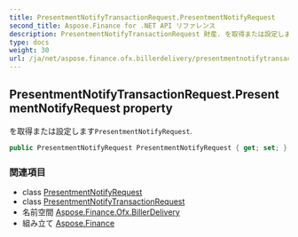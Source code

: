 ```yaml
---
title: PresentmentNotifyTransactionRequest.PresentmentNotifyRequest
second_title: Aspose.Finance for .NET API リファレンス
description: PresentmentNotifyTransactionRequest 財産. を取得または設定しますPresentmentNotifyRequest.
type: docs
weight: 30
url: /ja/net/aspose.finance.ofx.billerdelivery/presentmentnotifytransactionrequest/presentmentnotifyrequest/
---
```

## PresentmentNotifyTransactionRequest.PresentmentNotifyRequest property

を取得または設定します`PresentmentNotifyRequest`.

```csharp
public PresentmentNotifyRequest PresentmentNotifyRequest { get; set; }
```

### 関連項目

* class [PresentmentNotifyRequest](../../presentmentnotifyrequest/)
* class [PresentmentNotifyTransactionRequest](../)
* 名前空間 [Aspose.Finance.Ofx.BillerDelivery](../../presentmentnotifytransactionrequest/)
* 組み立て [Aspose.Finance](../../../)



